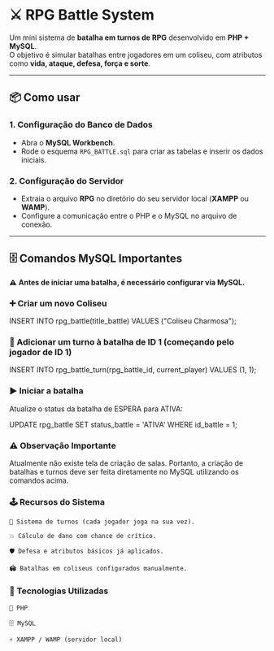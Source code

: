 # ⚔️ RPG Battle System

Um mini sistema de **batalha em turnos de RPG** desenvolvido em **PHP + MySQL**.  
O objetivo é simular batalhas entre jogadores em um coliseu, com atributos como **vida, ataque, defesa, força e sorte**.

---

## 📦 Como usar

### 1. Configuração do Banco de Dados
- Abra o **MySQL Workbench**.
- Rode o esquema `RPG_BATTLE.sql` para criar as tabelas e inserir os dados iniciais.

### 2. Configuração do Servidor
- Extraia o arquivo **RPG** no diretório do seu servidor local (**XAMPP** ou **WAMP**).
- Configure a comunicação entre o PHP e o MySQL no arquivo de conexão.

---

## 🗄️ Comandos MySQL Importantes

⚠️ **Antes de iniciar uma batalha, é necessário configurar via MySQL.**

### ➕ Criar um novo Coliseu

INSERT INTO rpg_battle(title_battle) 
VALUES ("Coliseu Charmosa");

### 🔄 Adicionar um turno à batalha de ID 1 (começando pelo jogador de ID 1)

INSERT INTO rpg_battle_turn(rpg_battle_id, current_player) 
VALUES (1, 1);

### ▶️ Iniciar a batalha

Atualize o status da batalha de ESPERA para ATIVA:

UPDATE rpg_battle 
SET status_battle = 'ATIVA' 
WHERE id_battle = 1;

### ⚠️ Observação Importante

Atualmente não existe tela de criação de salas.
Portanto, a criação de batalhas e turnos deve ser feita diretamente no MySQL utilizando os comandos acima.

### 🕹️ Recursos do Sistema

    🎯 Sistema de turnos (cada jogador joga na sua vez).

    💥 Cálculo de dano com chance de crítico.

    🛡️ Defesa e atributos básicos já aplicados.

    🏟️ Batalhas em coliseus configurados manualmente.

### 🚀 Tecnologias Utilizadas

    🐘 PHP

    🗄️ MySQL

    ⚡ XAMPP / WAMP (servidor local)
